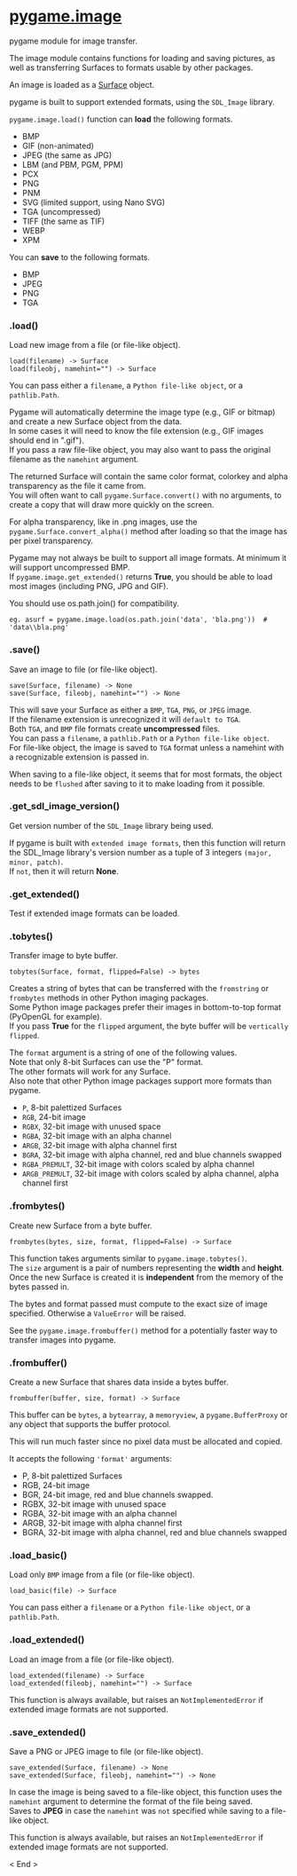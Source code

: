 
# [pygame.image][1]

pygame module for image transfer.

The image module contains functions for loading and saving pictures, as well as transferring Surfaces to formats usable by other packages.

An image is loaded as a [Surface][2] object.

pygame is built to support extended formats, using the `SDL_Image` library.  

`pygame.image.load()` function can **load** the following formats.

- BMP
- GIF (non-animated)
- JPEG (the same as JPG)
- LBM (and PBM, PGM, PPM)
- PCX
- PNG
- PNM
- SVG (limited support, using Nano SVG)
- TGA (uncompressed)
- TIFF (the same as TIF)
- WEBP
- XPM

You can **save** to the following formats.

- BMP
- JPEG
- PNG
- TGA

### .load()

Load new image from a file (or file-like object).

    load(filename) -> Surface
    load(fileobj, namehint="") -> Surface

You can pass either a `filename`, a `Python file-like object`, or a `pathlib.Path`.

Pygame will automatically determine the image type (e.g., GIF or bitmap) and create a new Surface object from the data.  
In some cases it will need to know the file extension (e.g., GIF images should end in ".gif").  
If you pass a raw file-like object, you may also want to pass the original filename as the `namehint` argument.

The returned Surface will contain the same color format, colorkey and alpha transparency as the file it came from.  
You will often want to call `pygame.Surface.convert()` with no arguments, to create a copy that will draw more quickly on the screen.

For alpha transparency, like in .png images, use the `pygame.Surface.convert_alpha()` method after loading so that the image has per pixel transparency.

Pygame may not always be built to support all image formats. At minimum it will support uncompressed BMP.  
If `pygame.image.get_extended()` returns **True**, you should be able to load most images (including PNG, JPG and GIF).

You should use os.path.join() for compatibility.

    eg. asurf = pygame.image.load(os.path.join('data', 'bla.png'))  # 'data\\bla.png'

### .save()

Save an image to file (or file-like object).

    save(Surface, filename) -> None
    save(Surface, fileobj, namehint="") -> None

This will save your Surface as either a `BMP`, `TGA`, `PNG`, or `JPEG` image.  
If the filename extension is unrecognized it will `default to TGA`.  
Both `TGA`, and `BMP` file formats create **uncompressed** files.  
You can pass a `filename`, a `pathlib.Path` or a `Python file-like object`.  
For file-like object, the image is saved to `TGA` format unless a namehint with a recognizable extension is passed in.

When saving to a file-like object, it seems that for most formats, the object needs to be `flushed` after saving to it to make loading from it possible.

### .get_sdl_image_version()

Get version number of the `SDL_Image` library being used.

If pygame is built with `extended image formats`, then this function will return the SDL_Image library's version number as a tuple of 3 integers `(major, minor, patch)`.  
If `not`, then it will return **None**.

### .get_extended()

Test if extended image formats can be loaded.

### .tobytes()

Transfer image to byte buffer.

    tobytes(Surface, format, flipped=False) -> bytes

Creates a string of bytes that can be transferred with the `fromstring` or `frombytes` methods in other Python imaging packages.  
Some Python image packages prefer their images in bottom-to-top format (PyOpenGL for example).  
If you pass **True** for the `flipped` argument, the byte buffer will be `vertically flipped`.

The `format` argument is a string of one of the following values.  
Note that only 8-bit Surfaces can use the "P" format.  
The other formats will work for any Surface.  
Also note that other Python image packages support more formats than pygame.

- `P`, 8-bit palettized Surfaces
- `RGB`, 24-bit image
- `RGBX`, 32-bit image with unused space
- `RGBA`, 32-bit image with an alpha channel
- `ARGB`, 32-bit image with alpha channel first
- `BGRA`, 32-bit image with alpha channel, red and blue channels swapped
- `RGBA_PREMULT`, 32-bit image with colors scaled by alpha channel
- `ARGB_PREMULT`, 32-bit image with colors scaled by alpha channel, alpha channel first

### .frombytes()

Create new Surface from a byte buffer.

    frombytes(bytes, size, format, flipped=False) -> Surface

This function takes arguments similar to `pygame.image.tobytes()`.  
The `size` argument is a pair of numbers representing the **width** and **height**.  
Once the new Surface is created it is **independent** from the memory of the bytes passed in.

The bytes and format passed must compute to the exact size of image specified. Otherwise a `ValueError` will be raised.

See the `pygame.image.frombuffer()` method for a potentially faster way to transfer images into pygame.

### .frombuffer()

Create a new Surface that shares data inside a bytes buffer.

    frombuffer(buffer, size, format) -> Surface

This buffer can be `bytes`, a `bytearray`, a `memoryview`, a `pygame.BufferProxy` or any object that supports the buffer protocol.  

This will run much faster since no pixel data must be allocated and copied.

It accepts the following `'format'` arguments:

- P, 8-bit palettized Surfaces
- RGB, 24-bit image
- BGR, 24-bit image, red and blue channels swapped.
- RGBX, 32-bit image with unused space
- RGBA, 32-bit image with an alpha channel
- ARGB, 32-bit image with alpha channel first
- BGRA, 32-bit image with alpha channel, red and blue channels swapped

### .load_basic()

Load only `BMP` image from a file (or file-like object).

    load_basic(file) -> Surface

You can pass either a `filename` or a `Python file-like object`, or a `pathlib.Path`.

### .load_extended()

Load an image from a file (or file-like object).

    load_extended(filename) -> Surface
    load_extended(fileobj, namehint="") -> Surface

This function is always available, but raises an `NotImplementedError` if extended image formats are not supported.  

### .save_extended()

Save a PNG or JPEG image to file (or file-like object).

    save_extended(Surface, filename) -> None
    save_extended(Surface, fileobj, namehint="") -> None

In case the image is being saved to a file-like object, this function uses the `namehint` argument to determine the format of the file being saved.  
Saves to **JPEG** in case the `namehint` was `not` specified while saving to a file-like object.

This function is always available, but raises an `NotImplementedError` if extended image formats are not supported.   

[1]:https://www.pygame.org/docs/ref/image.html
[2]:https://www.pygame.org/docs/ref/surface.html

< End >
